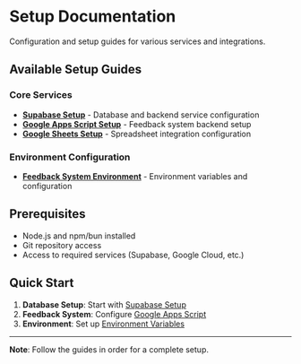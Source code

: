 # Setup Documentation

Configuration and setup guides for various services and integrations.

## Available Setup Guides

### Core Services
- **[Supabase Setup](./SUPABASE_SETUP.md)** - Database and backend service configuration
- **[Google Apps Script Setup](./GOOGLE_APPS_SCRIPT_SETUP.md)** - Feedback system backend setup
- **[Google Sheets Setup](./GOOGLE_SHEETS_SETUP.md)** - Spreadsheet integration configuration

### Environment Configuration
- **[Feedback System Environment](./FEEDBACK_SYSTEM_ENVIRONMENT.md)** - Environment variables and configuration

## Prerequisites

- Node.js and npm/bun installed
- Git repository access
- Access to required services (Supabase, Google Cloud, etc.)

## Quick Start

1. **Database Setup**: Start with [Supabase Setup](./SUPABASE_SETUP.md)
2. **Feedback System**: Configure [Google Apps Script](./GOOGLE_APPS_SCRIPT_SETUP.md)
3. **Environment**: Set up [Environment Variables](./FEEDBACK_SYSTEM_ENVIRONMENT.md)

---

**Note**: Follow the guides in order for a complete setup.
